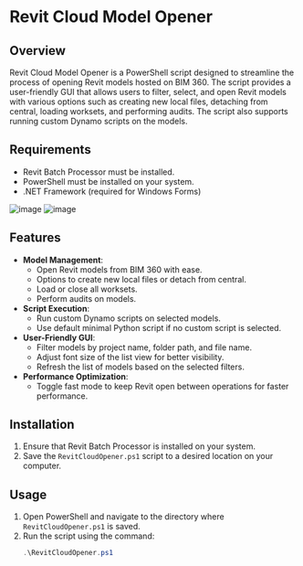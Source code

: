 # Revit Cloud Model Opener

## Overview
Revit Cloud Model Opener is a PowerShell script designed to streamline the process of opening Revit models hosted on BIM 360. The script provides a user-friendly GUI that allows users to filter, select, and open Revit models with various options such as creating new local files, detaching from central, loading worksets, and performing audits. The script also supports running custom Dynamo scripts on the models.

## Requirements
- Revit Batch Processor must be installed.
- PowerShell must be installed on your system.
- .NET Framework (required for Windows Forms)

![image](https://github.com/user-attachments/assets/b3eb4c9b-c2e0-46c9-950f-3a24a407e6be)
![image](https://github.com/user-attachments/assets/b3eb4c9b-c2e0-46c9-950f-3a24a407e6be)


## Features
- **Model Management**:
  - Open Revit models from BIM 360 with ease.
  - Options to create new local files or detach from central.
  - Load or close all worksets.
  - Perform audits on models.
- **Script Execution**:
  - Run custom Dynamo scripts on selected models.
  - Use default minimal Python script if no custom script is selected.
- **User-Friendly GUI**:
  - Filter models by project name, folder path, and file name.
  - Adjust font size of the list view for better visibility.
  - Refresh the list of models based on the selected filters.
- **Performance Optimization**:
  - Toggle fast mode to keep Revit open between operations for faster performance.

## Installation
1. Ensure that Revit Batch Processor is installed on your system.
2. Save the `RevitCloudOpener.ps1` script to a desired location on your computer.

## Usage
1. Open PowerShell and navigate to the directory where `RevitCloudOpener.ps1` is saved.
2. Run the script using the command:
   ```powershell
   .\RevitCloudOpener.ps1
